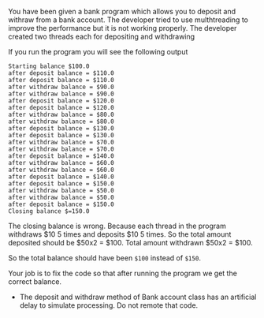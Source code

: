 You have been given a bank program which allows you to deposit and withraw from a bank account.
The developer tried to use multhtreading to improve the performance but it is not working properly.
The developer created two threads each for depositing and withdrawing

If you run the program you will see the following output

```agsl
Starting balance $100.0
after deposit balance = $110.0
after deposit balance = $110.0
after withdraw balance = $90.0
after withdraw balance = $90.0
after deposit balance = $120.0
after deposit balance = $120.0
after withdraw balance = $80.0
after withdraw balance = $80.0
after deposit balance = $130.0
after deposit balance = $130.0
after withdraw balance = $70.0
after withdraw balance = $70.0
after deposit balance = $140.0
after withdraw balance = $60.0
after withdraw balance = $60.0
after deposit balance = $140.0
after deposit balance = $150.0
after withdraw balance = $50.0
after withdraw balance = $50.0
after deposit balance = $150.0
Closing balance $=150.0
```

The closing balance is wrong. 
Because each thread in the program withdraws $10 5 times and deposits $10 5 times.
So the total amount deposited should be $50x2 = $100.
Total amount withdrawn $50x2 = $100.

So the total balance should have been `$100` instead of `$150`.

Your job is to fix the code so that after running the program we get the correct balance.

- The deposit and withdraw method of Bank account class has an artificial delay to simulate processing. Do not remote that code.


